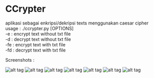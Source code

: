 # CCrypter
aplikasi sebagai enkripsi/dekripsi texts menggunakan caesar cipher</br>
usage : ./ccrypter.py [OPTIONS]<br/>
-e : encrypt text without txt file<br/>
-d : decrypt text without txt file<br/>
-fe : encrypt text with txt file<br/>
-fd : decrypt text with txt file<br/>

Screenshots :

![alt tag](https://raw.githubusercontent.com/mrSilent0598/CCrypter/master/screenshot/Screenshot_2017-04-10-12-57-49.png)
![alt tag](https://raw.githubusercontent.com/mrSilent0598/CCrypter/master/screenshot/Screenshot_2017-04-10-12-57-58.png)
![alt tag](https://raw.githubusercontent.com/mrSilent0598/CCrypter/master/screenshot/Screenshot_2017-04-10-12-59-56.png)
![alt tag](https://raw.githubusercontent.com/mrSilent0598/CCrypter/master/screenshot/Screenshot_2017-04-10-13-00-17.png)
![alt tag](https://raw.githubusercontent.com/mrSilent0598/CCrypter/master/screenshot/Screenshot_2017-04-10-13-01-46.png)
![alt tag](https://raw.githubusercontent.com/mrSilent0598/CCrypter/master/screenshot/Screenshot_2017-04-10-13-02-30.png)
![alt tag](https://raw.githubusercontent.com/mrSilent0598/CCrypter/master/screenshot/Screenshot_2017-04-10-13-03-05.png)
